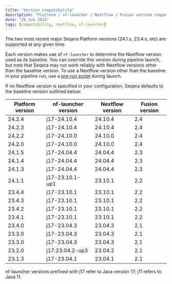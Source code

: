 ```yaml
---
title: "Version compatibility"
description: "Platform / nf-launcher / Nextflow / Fusion version compatibility"
date: "20 Jun 2024"
tags: [compatibility, nextflow, nf-launcher]
---
```


The two most recent major Seqera Platform versions (24.1.x, 23.4.x, etc) are supported at any given time.

Each version makes use of `nf-launcher` to determine the Nextflow version used as its baseline. You can override this version during pipeline launch, but note that Seqera may not work reliably with Nextflow versions other than the baseline version. To use a Nextflow version other than the baseline in your pipeline run, use a [pre-run script](../launch/advanced#pre-and-post-run-scripts) during launch.

If no Nextflow version is specified in your configuration, Seqera defaults to the baseline version outlined below:

| Platform version | nf-launcher version | Nextflow version | Fusion version |
| ---------------- | ------------------- | ---------------- | -------------- |
| 24.2.4           | j17-24.10.4         | 24.10.4          | 2.4            |
| 24.2.3           | j17-24.10.4         | 24.10.4          | 2.4            |
| 24.2.2           | j17-24.10.0         | 24.10.0          | 2.4            |
| 24.2.0           | j17-24.10.0         | 24.10.0          | 2.4            |
| 24.1.5           | j17-24.04.4         | 24.04.4          | 2.3            |
| 24.1.4           | j17-24.04.4         | 24.04.4          | 2.3            |
| 24.1.3           | j17-24.04.4         | 24.04.4          | 2.3            |
| 24.1.1           | j17-23.10.1-up1     | 23.10.1          | 2.2            |
| 23.4.4           | j17-23.10.1         | 23.10.1          | 2.2            |
| 23.4.3           | j17-23.10.1         | 23.10.1          | 2.2            |
| 23.4.2           | j17-23.10.1         | 23.10.1          | 2.2            |
| 23.4.1           | j17-23.10.1         | 23.10.1          | 2.2            |
| 23.4.0           | j17-23.04.3         | 23.04.3          | 2.1            |
| 23.3.0           | j17-23.04.3         | 23.04.3          | 2.1            |
| 23.3.0           | j17-23.04.3         | 23.04.3          | 2.1            |
| 23.2.0           | j17.23.04.2-up3     | 23.04.2          | 2.1            |
| 23.1.3           | j17-23.04.1         | 23.04.1          | 2.1            |

nf-launcher versions prefixed with j17 refer to Java version 17; j11 refers to Java 11.

